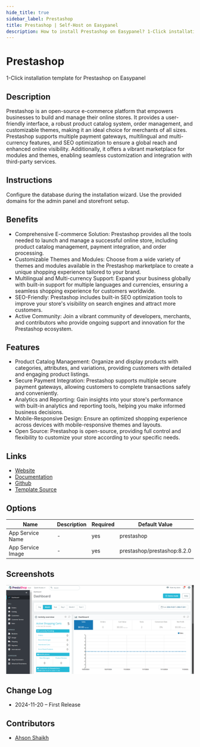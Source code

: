 ```yaml
---
hide_title: true
sidebar_label: Prestashop
title: Prestashop | Self-Host on Easypanel
description: How to install Prestashop on Easypanel? 1-Click installation template for Prestashop on Easypanel
---
```


<!-- generated -->

# Prestashop

1-Click installation template for Prestashop on Easypanel

## Description

Prestashop is an open-source e-commerce platform that empowers businesses to build and manage their online stores. It provides a user-friendly interface, a robust product catalog system, order management, and customizable themes, making it an ideal choice for merchants of all sizes. Prestashop supports multiple payment gateways, multilingual and multi-currency features, and SEO optimization to ensure a global reach and enhanced online visibility. Additionally, it offers a vibrant marketplace for modules and themes, enabling seamless customization and integration with third-party services.

## Instructions

Configure the database during the installation wizard. Use the provided domains for the admin panel and storefront setup.

## Benefits

- Comprehensive E-commerce Solution: Prestashop provides all the tools needed to launch and manage a successful online store, including product catalog management, payment integration, and order processing.
- Customizable Themes and Modules: Choose from a wide variety of themes and modules available in the Prestashop marketplace to create a unique shopping experience tailored to your brand.
- Multilingual and Multi-currency Support: Expand your business globally with built-in support for multiple languages and currencies, ensuring a seamless shopping experience for customers worldwide.
- SEO-Friendly: Prestashop includes built-in SEO optimization tools to improve your store's visibility on search engines and attract more customers.
- Active Community: Join a vibrant community of developers, merchants, and contributors who provide ongoing support and innovation for the Prestashop ecosystem.

## Features

- Product Catalog Management: Organize and display products with categories, attributes, and variations, providing customers with detailed and engaging product listings.
- Secure Payment Integration: Prestashop supports multiple secure payment gateways, allowing customers to complete transactions safely and conveniently.
- Analytics and Reporting: Gain insights into your store's performance with built-in analytics and reporting tools, helping you make informed business decisions.
- Mobile-Responsive Design: Ensure an optimized shopping experience across devices with mobile-responsive themes and layouts.
- Open Source: Prestashop is open-source, providing full control and flexibility to customize your store according to your specific needs.

## Links

- [Website](https://www.prestashop.com)
- [Documentation](https://devdocs.prestashop.com)
- [Github](https://github.com/PrestaShop/PrestaShop)
- [Template Source](https://github.com/easypanel-io/templates/tree/main/templates/prestashop)

## Options

Name | Description | Required | Default Value
-|-|-|-
App Service Name | - | yes | prestashop
App Service Image | - | yes | prestashop/prestashop:8.2.0

## Screenshots

![Prestashop Screenshot](./assets/screenshot.png)

## Change Log

- 2024-11-20 – First Release

## Contributors

- [Ahson Shaikh](https://github.com/Ahson-Shaikh)
